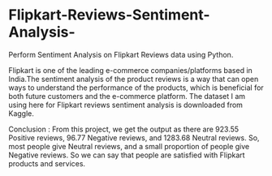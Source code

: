 # Flipkart-Reviews-Sentiment-Analysis-
Perform Sentiment Analysis on Flipkart Reviews data using Python.

Flipkart is one of the leading e-commerce companies/platforms based in India.The sentiment analysis of the product reviews is a way that can open ways to understand the performance of the products, which is beneficial for both future customers and the e-commerce platform. 
The dataset I am using here for Flipkart reviews sentiment analysis is downloaded from Kaggle.

Conclusion : 
From this project, we get the output as there are 923.55 Positive reviews, 96.77 Negative reviews, and 1283.68 Neutral reviews. 
So, most people give Neutral reviews, and a small proportion of people give Negative reviews. So we can say that people are satisfied with Flipkart products and services.
